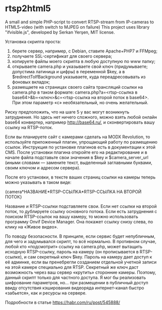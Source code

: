 # rtsp2html5
A small and simple PHP-script to convert RTSP-stream from IP-cameras to HTML5-video (with switch to MJPEG on failure)
This project uses library "ifvisible.js", developed by Serkan Yerşen, MIT license.

Установка скрипта проста:

1) берете сервер, например, с Debian, ставите Apache+PHP7 и FFMpeg;
2) получаете SSL-сертификат для своего сервера;
3) копируете файлы моего скрипта в любую доступную по www папку;
4) открываете camera.php и указываете свой ключ (придумываете; допустима латиница и цифры) в переменной $key, а в $redirectToIfBackground указываете, куда переадресовывать из фоновых вкладок;
5) размещаете на страницах своего сайта трансляций ссылки на camera.php в таком формате: camera.php?a=<rtsp-ссылка в base64>&b=<ключ>&c=<rtsp-ссылка на второй поток в base64>. При этом параметр «c» необязательный, но очень желательный.

Риску предположить, что на шаге 5 у вас могут возникнуть затруднения. Но здесь нет ничего сложного, можно взять любой онлайн base64 конвертер, например http://base64.ru/, и сконвертировать вашу ссылку на RTSP-поток.

Если вы планируете сайт с камерами сделать на MODX Revolution, то используйте приложенный плагин, упрощающий работу по размещению ссылок. Инструкция по установке плагинов есть в документации к этой CMS. После установки плагина откройте его на редактирование и в начале файла подставьте свои значения в $key и $camera_server_url (иными словами — замените текст, выделенный заглавными буквами, своим ключом и адресом сервера).

После его установки, в тексте ваших страниц ссылки на камеры теперь можно указывать в таком виде:

{camera\*НАЗВАНИЕ\*RTSP-ССЫЛКА\*RTSP-ССЫЛКА НА ВТОРОЙ ПОТОК}

Название и RTSP-ссылки подставляете свои. Если нет ссылки на второй поток, то дублируете ссылку основного потока. Если есть затруднения с поиском RTSP-ссылок на вашу камеру, то можно использовать программу Onvif Device Manager. Она покажет ссылку снизу слева, по клику на «Живое видео».

По поводу безопасности. В принципе, если сервис будет непубличным, для чего и задумывался скрипт, то всё нормально. В противном случае, любой кто «подсмотрит» ссылку на camera.php, может вытащить исходную RTSP-ссылку, пароль на камеру (он прописывается в RTSP-ссылке), и сам секретный ключ $key. Пароль на камеру дает доступ к её админке, если вы пренебрегли созданием отдельной учетной записи на этой камере специально для RTSP. Секретный же ключ даст возможность через ваш сервер «крутить» сторонние камеры. Поэтому, данный скрипт только для частного доступа. Я мог бы реализовать шифрование параметров, но… при размещении в публичный доступ ввиду отсутствия кэширования видеоряда интернет-канал быстро «забьется», как и ресурсы на сервере.

Подробности в статье https://habr.com/ru/post/545888/
